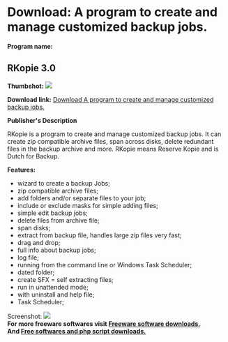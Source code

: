# Download: A program to create and manage customized backup jobs.

**Program name:**

## RKopie 3.0

  
**Thumbshot:** ![](http://www.freewarefiles.com/screenshot/rkopie_md.gif)   
  
**Download link:** [Download A program to create and manage customized backup jobs.](http://freesoftwares.boysofts.com/RKopie_program_19823.html)  
  


**Publisher's Description**  
  


RKopie is a program to create and manage customized backup jobs. It can create zip compatible archive files, span across disks, delete redundant files in the backup archive and more. RKopie means Reserve Kopie and is Dutch for Backup. 

**Features:**

  * wizard to create a backup Jobs; 
  * zip compatible archive files; 
  * add folders and/or separate files to your job; 
  * include or exclude masks for simple adding files; 
  * simple edit backup jobs; 
  * delete files from archive file; 
  * span disks; 
  * extract from backup file, handles large zip files very fast; 
  * drag and drop; 
  * full info about backup jobs; 
  * log file; 
  * running from the command line or Windows Task Scheduler; 
  * dated folder; 
  * create SFX = self extracting files; 
  * run in unattended mode; 
  * with uninstall and help file; 
  * Task Scheduler; 

  
  
Screenshot: ![](http://www.freewarefiles.com/screenshot/rkopie.gif)   
**For more freeware softwares visit [Freeware software downloads.](http://freesoftwares.boysofts.com/)**   
**And [Free softwares and php script downloads.](http://www.boysofts.com/)**
